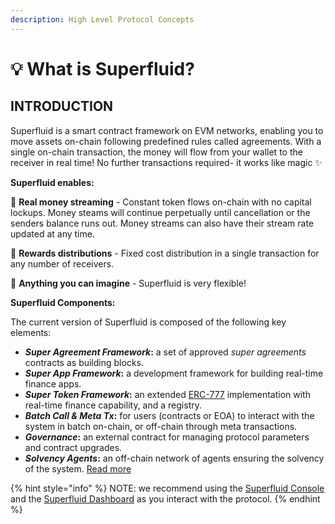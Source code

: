 ```yaml
---
description: High Level Protocol Concepts
---
```


# 💡 What is Superfluid?

## INTRODUCTION

Superfluid is a smart contract framework on EVM networks, enabling you to move assets on-chain following predefined rules called agreements. With a single on-chain transaction, the money will flow from your wallet to the receiver in real time! No further transactions required- it works like magic ✨

**Superfluid enables:**

💸 **Real money streaming** - Constant token flows on-chain with no capital lockups. Money steams will continue perpetually until cancellation or the senders balance runs out. Money streams can also have their stream rate updated at any time.

🎁 **Rewards distributions** - Fixed cost distribution in a single transaction for any number of receivers.

🔮 **Anything you can imagine** - Superfluid is very flexible!

**Superfluid Components:**

The current version of Superfluid is composed of the following key elements:

* _**Super Agreement Framework**_**:** a set of approved _super agreements_ contracts as building blocks.
* _**Super App Framework**_**:** a development framework for building real-time finance apps.
* _**Super Token Framework**_**:** an extended [ERC-777](https://eips.ethereum.org/EIPS/eip-777) implementation with real-time finance capability, and a registry.
* _**Batch Call & Meta Tx**_**:** for users (contracts or EOA) to interact with the system in batch on-chain, or off-chain through meta transactions.
* _**Governance**_**:** an external contract for managing protocol parameters and contract upgrades.
* _**Solvency Agents**_**:** an off-chain network of agents ensuring the solvency of the system. [Read more](../developers/super-tokens/super-tokens/)

{% hint style="info" %}
NOTE: we recommend using the [Superfluid Console](https://console.superfluid.finance) and the [Superfluid Dashboard](https://app.superfluid.finance) as you interact with the protocol.
{% endhint %}
